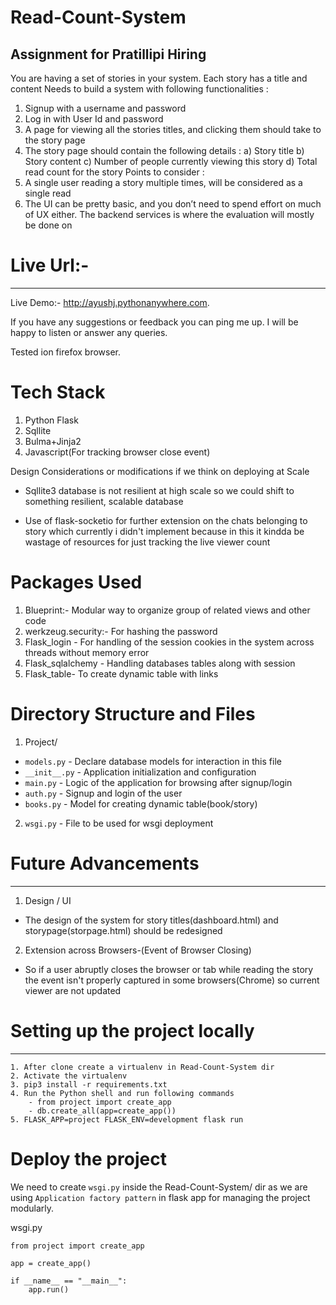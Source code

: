 # Read-Count-System
## Assignment for Pratillipi Hiring


You are having a set of stories in your system. Each story has a title and content
Needs to build a system with following functionalities :
1. Signup with a username and password
2. Log in with User Id and password
3. A page for viewing all the stories titles, and clicking them should take to the story
page
4. The story page should contain the following details :
a) Story title
b) Story content
c) Number of people currently viewing this story
d) Total read count for the story
Points to consider :
1. A single user reading a story multiple times, will be considered as a single read
2. The UI can be pretty basic, and you don’t need to spend effort on much of UX either.
The backend services is where the evaluation will mostly be done on


# Live Url:-
---------------------------------------------------------------------------

Live Demo:- http://ayushj.pythonanywhere.com.

If you have any suggestions or feedback you can ping me up.
I will be happy to listen or answer any queries.

Tested ion firefox browser.

# Tech Stack

1. Python Flask
2. Sqllite
3. Bulma+Jinja2
4. Javascript(For tracking browser close event)

Design Considerations or modifications if we think on deploying at Scale

+ Sqllite3 database is not resilient at high scale so we could shift to something resilient,
  scalable database
 
+ Use of flask-socketio for further extension on the chats belonging to story which currently 
  i didn't implement because in this it kindda be wastage of resources for just tracking the live
  viewer count


# Packages Used
  1. Blueprint:- Modular way to organize group of related views and other code
  2. werkzeug.security:- For hashing the password 
  3. Flask_login - For handling of the session cookies in the system across threads without memory error
  4. Flask_sqlalchemy - Handling databases tables along with session
  5. Flask_table-  To create dynamic table with links

# Directory Structure and Files
  
  1. Project/
   - `models.py` - Declare database models for interaction in this file
   - `__init__.py` - Application initialization and configuration
   - `main.py` - Logic of the application for browsing after signup/login
   - `auth.py` - Signup and login of the user
   - `books.py` - Model for creating dynamic table(book/story) 
  2. `wsgi.py` - File to be used for wsgi deployment 

# Future Advancements 
----------------------------------------------------------------------------
  1. Design / UI
   - The design of the system for story titles(dashboard.html) and storypage(storpage.html)
      should be redesigned
  2. Extension across Browsers-(Event of Browser Closing)
   -  So if a user abruptly closes the browser or tab while reading the story 
      the event isn't properly captured in some browsers(Chrome) so current
      viewer are not updated  

  
# Setting up the project locally
-----------------------------------------------------------------------------
```
1. After clone create a virtualenv in Read-Count-System dir
2. Activate the virtualenv
3. pip3 install -r requirements.txt
4. Run the Python shell and run following commands
    - from project import create_app
    - db.create_all(app=create_app())
5. FLASK_APP=project FLASK_ENV=development flask run
```

# Deploy the project 

We need to create `wsgi.py` inside the Read-Count-System/ dir
as we are using `Application factory pattern` in flask app 
for managing the project modularly.


wsgi.py
```
from project import create_app

app = create_app()

if __name__ == "__main__":
    app.run()

``` 
